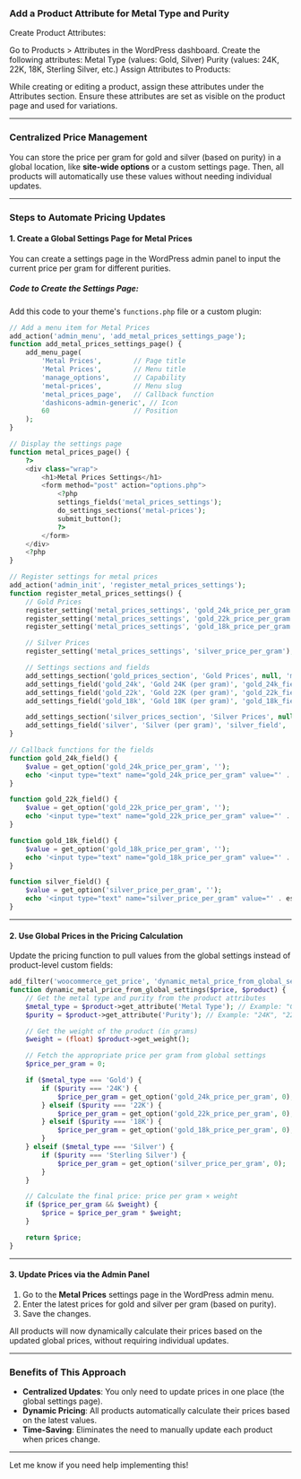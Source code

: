 ### Add a Product Attribute for Metal Type and Purity
Create Product Attributes:

Go to Products > Attributes in the WordPress dashboard.
Create the following attributes:
Metal Type (values: Gold, Silver)
Purity (values: 24K, 22K, 18K, Sterling Silver, etc.)
Assign Attributes to Products:

While creating or editing a product, assign these attributes under the Attributes section.
Ensure these attributes are set as visible on the product page and used for variations.

---

### **Centralized Price Management**
You can store the price per gram for gold and silver (based on purity) in a global location, like **site-wide options** or a custom settings page. Then, all products will automatically use these values without needing individual updates.

---

### **Steps to Automate Pricing Updates**

#### **1. Create a Global Settings Page for Metal Prices**
You can create a settings page in the WordPress admin panel to input the current price per gram for different purities.

##### **Code to Create the Settings Page:**

Add this code to your theme's `functions.php` file or a custom plugin:

```php
// Add a menu item for Metal Prices
add_action('admin_menu', 'add_metal_prices_settings_page');
function add_metal_prices_settings_page() {
    add_menu_page(
        'Metal Prices',        // Page title
        'Metal Prices',        // Menu title
        'manage_options',      // Capability
        'metal-prices',        // Menu slug
        'metal_prices_page',   // Callback function
        'dashicons-admin-generic', // Icon
        60                     // Position
    );
}

// Display the settings page
function metal_prices_page() {
    ?>
    <div class="wrap">
        <h1>Metal Prices Settings</h1>
        <form method="post" action="options.php">
            <?php
            settings_fields('metal_prices_settings');
            do_settings_sections('metal-prices');
            submit_button();
            ?>
        </form>
    </div>
    <?php
}

// Register settings for metal prices
add_action('admin_init', 'register_metal_prices_settings');
function register_metal_prices_settings() {
    // Gold Prices
    register_setting('metal_prices_settings', 'gold_24k_price_per_gram');
    register_setting('metal_prices_settings', 'gold_22k_price_per_gram');
    register_setting('metal_prices_settings', 'gold_18k_price_per_gram');

    // Silver Prices
    register_setting('metal_prices_settings', 'silver_price_per_gram');

    // Settings sections and fields
    add_settings_section('gold_prices_section', 'Gold Prices', null, 'metal-prices');
    add_settings_field('gold_24k', 'Gold 24K (per gram)', 'gold_24k_field', 'metal-prices', 'gold_prices_section');
    add_settings_field('gold_22k', 'Gold 22K (per gram)', 'gold_22k_field', 'metal-prices', 'gold_prices_section');
    add_settings_field('gold_18k', 'Gold 18K (per gram)', 'gold_18k_field', 'metal-prices', 'gold_prices_section');

    add_settings_section('silver_prices_section', 'Silver Prices', null, 'metal-prices');
    add_settings_field('silver', 'Silver (per gram)', 'silver_field', 'metal-prices', 'silver_prices_section');
}

// Callback functions for the fields
function gold_24k_field() {
    $value = get_option('gold_24k_price_per_gram', '');
    echo '<input type="text" name="gold_24k_price_per_gram" value="' . esc_attr($value) . '" />';
}

function gold_22k_field() {
    $value = get_option('gold_22k_price_per_gram', '');
    echo '<input type="text" name="gold_22k_price_per_gram" value="' . esc_attr($value) . '" />';
}

function gold_18k_field() {
    $value = get_option('gold_18k_price_per_gram', '');
    echo '<input type="text" name="gold_18k_price_per_gram" value="' . esc_attr($value) . '" />';
}

function silver_field() {
    $value = get_option('silver_price_per_gram', '');
    echo '<input type="text" name="silver_price_per_gram" value="' . esc_attr($value) . '" />';
}
```

---

#### **2. Use Global Prices in the Pricing Calculation**
Update the pricing function to pull values from the global settings instead of product-level custom fields:

```php
add_filter('woocommerce_get_price', 'dynamic_metal_price_from_global_settings', 10, 2);
function dynamic_metal_price_from_global_settings($price, $product) {
    // Get the metal type and purity from the product attributes
    $metal_type = $product->get_attribute('Metal Type'); // Example: "Gold", "Silver"
    $purity = $product->get_attribute('Purity'); // Example: "24K", "22K", "18K", "Sterling Silver"

    // Get the weight of the product (in grams)
    $weight = (float) $product->get_weight();

    // Fetch the appropriate price per gram from global settings
    $price_per_gram = 0;

    if ($metal_type === 'Gold') {
        if ($purity === '24K') {
            $price_per_gram = get_option('gold_24k_price_per_gram', 0);
        } elseif ($purity === '22K') {
            $price_per_gram = get_option('gold_22k_price_per_gram', 0);
        } elseif ($purity === '18K') {
            $price_per_gram = get_option('gold_18k_price_per_gram', 0);
        }
    } elseif ($metal_type === 'Silver') {
        if ($purity === 'Sterling Silver') {
            $price_per_gram = get_option('silver_price_per_gram', 0);
        }
    }

    // Calculate the final price: price per gram × weight
    if ($price_per_gram && $weight) {
        $price = $price_per_gram * $weight;
    }

    return $price;
}
```

---

#### **3. Update Prices via the Admin Panel**
1. Go to the **Metal Prices** settings page in the WordPress admin menu.
2. Enter the latest prices for gold and silver per gram (based on purity).
3. Save the changes.

All products will now dynamically calculate their prices based on the updated global prices, without requiring individual updates.

---

### **Benefits of This Approach**
- **Centralized Updates**: You only need to update prices in one place (the global settings page).
- **Dynamic Pricing**: All products automatically calculate their prices based on the latest values.
- **Time-Saving**: Eliminates the need to manually update each product when prices change.

---

Let me know if you need help implementing this!
